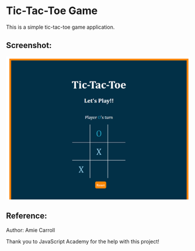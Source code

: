 # Tic-Tac-Toe Game

This is a simple tic-tac-toe game application.

## Screenshot:

![screenshot](assets/images/screenshot.png)

## Reference:

Author: Amie Carroll

Thank you to JavaScript Academy for the help with this project!
